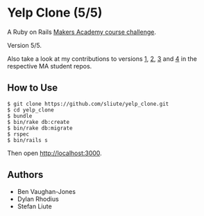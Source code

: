 # Yelp Clone (5/5)

A  Ruby on Rails [Makers Academy course challenge](https://github.com/makersacademy).

Version 5/5.

Also take a look at my contributions to versions [1](https://github.com/varvarra/yelp-clone), [2](https://github.com/sliute/yelp-haml), [3](https://github.com/mbgimot/yelp) and [4](https://github.com/Sammckay12/yelp_clone) in the respective MA student repos.

## How to Use
```
$ git clone https://github.com/sliute/yelp_clone.git
$ cd yelp_clone
$ bundle
$ bin/rake db:create
$ bin/rake db:migrate
$ rspec
$ bin/rails s
```
Then open [http://localhost:3000](http://localhost:3000).

## Authors

* Ben Vaughan-Jones
* Dylan Rhodius
* Stefan Liute
